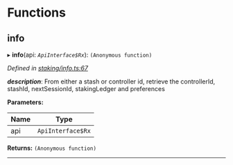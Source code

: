 

# Functions

<a id="info"></a>

##  info

▸ **info**(api: *`ApiInterface$Rx`*): `(Anonymous function)`

*Defined in [staking/info.ts:67](https://github.com/polkadot-js/api/blob/b701bdf/packages/api-derive/src/staking/info.ts#L67)*

*__description__*: From either a stash or controller id, retrieve the controllerId, stashId, nextSessionId, stakingLedger and preferences

**Parameters:**

| Name | Type |
| ------ | ------ |
| api | `ApiInterface$Rx` |

**Returns:** `(Anonymous function)`

___

